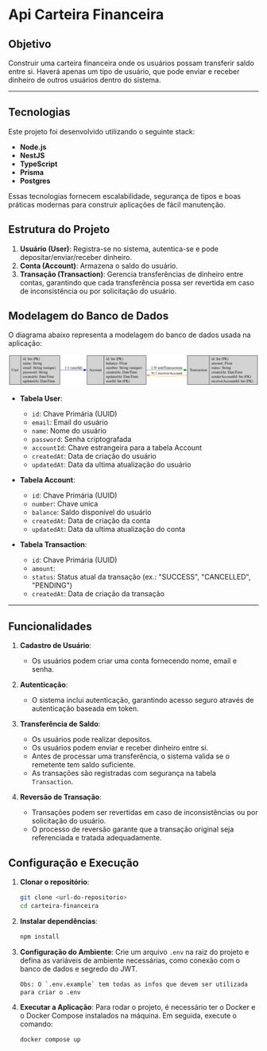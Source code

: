 # Api Carteira Financeira

## Objetivo

Construir uma carteira financeira onde os usuários possam transferir saldo entre si. Haverá apenas um tipo de usuário, que pode enviar e receber dinheiro de outros usuários dentro do sistema.

----

## Tecnologias

Este projeto foi desenvolvido utilizando o seguinte stack:

- **Node.js**
- **NestJS**
- **TypeScript**
- **Prisma**
- **Postgres**

Essas tecnologias fornecem escalabilidade, segurança de tipos e boas práticas modernas para construir aplicações de fácil manutenção.

## Estrutura do Projeto

1. **Usuário (User)**: Registra-se no sistema, autentica-se e pode depositar/enviar/receber dinheiro.
2. **Conta (Account)**: Armazena o saldo do usuário.
3. **Transação (Transaction)**: Gerencia transferências de dinheiro entre contas, garantindo que cada transferência possa ser revertida em caso de inconsistência ou por solicitação do usuário.


## Modelagem do Banco de Dados

O diagrama abaixo representa a modelagem do banco de dados usada na aplicação:

![diagram](img/diagram.svg)

- **Tabela User**:

  - `id`: Chave Primária (UUID)
  - `email`: Email do usuário
  - `name`: Nome do usuário
  - `password`: Senha criptografada
  - `accountId`: Chave estrangeira para a tabela Account
  - `createdAt`: Data de criação do usuário
  - `updatedAt`: Data da ultima atualização do usuário

- **Tabela Account**:

  - `id`: Chave Primária (UUID)
  - `number`: Chave unica
  - `balance`: Saldo disponível do usuário
  - `createdAt`: Data de criação da conta
  - `updatedAt`: Data da ultima atualização do conta

- **Tabela Transaction**:

  - `id`: Chave Primária (UUID)
  - `amount`: 
  - `status`: Status atual da transação (ex.: "SUCCESS", "CANCELLED", "PENDING")
  - `createdAt`: Data de criação da transação

---

## Funcionalidades

1. **Cadastro de Usuário**:

   - Os usuários podem criar uma conta fornecendo nome, email e senha.

2. **Autenticação**:

   - O sistema inclui autenticação, garantindo acesso seguro através de autenticação baseada em token.

3. **Transferência de Saldo**:

   - Os usuários pode realizar depositos.
   - Os usuários podem enviar e receber dinheiro entre si.
   - Antes de processar uma transferência, o sistema valida se o remetente tem saldo suficiente.
   - As transações são registradas com segurança na tabela `Transaction`.

4. **Reversão de Transação**:

   - Transações podem ser revertidas em caso de inconsistências ou por solicitação do usuário.
   - O processo de reversão garante que a transação original seja referenciada e tratada adequadamente.

## Configuração e Execução

1. **Clonar o repositório**:

   ```bash
   git clone <url-do-repositorio>
   cd carteira-financeira
   ```

2. **Instalar dependências**:

   ```bash
   npm install
   ```

3. **Configuração do Ambiente**:
   Crie um arquivo `.env` na raiz do projeto e defina as variáveis de ambiente necessárias, como conexão com o banco de dados e segredo do JWT.
   ```
   Obs: O `.env.example` tem todas as infos que devem ser utilizada para criar o .env
   ```
4. **Executar a Aplicação**:
   Para rodar o projeto, é necessário ter o Docker e o Docker Compose instalados na máquina. Em seguida, execute o comando:

   ```bash
   docker compose up
   ```
